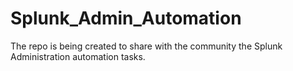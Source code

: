 # Splunk_Admin_Automation
The repo is being created to share with the community the Splunk Administration automation tasks.
